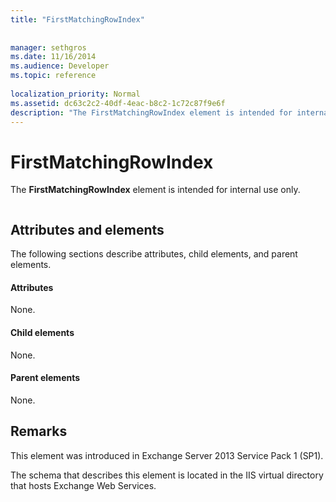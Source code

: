 ```yaml
---
title: "FirstMatchingRowIndex"
 
 
manager: sethgros
ms.date: 11/16/2014
ms.audience: Developer
ms.topic: reference
 
localization_priority: Normal
ms.assetid: dc63c2c2-40df-4eac-b8c2-1c72c87f9e6f
description: "The FirstMatchingRowIndex element is intended for internal use only."
---
```


# FirstMatchingRowIndex

The **FirstMatchingRowIndex** element is intended for internal use only. 
  
```

```

## Attributes and elements

The following sections describe attributes, child elements, and parent elements.
  
#### Attributes

None.
  
#### Child elements

None.
  
#### Parent elements

None.
  
## Remarks

This element was introduced in Exchange Server 2013 Service Pack 1 (SP1).
  
The schema that describes this element is located in the IIS virtual directory that hosts Exchange Web Services.
  

